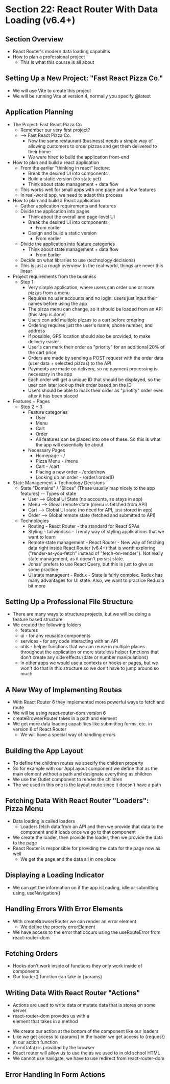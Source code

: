 # Section 22: React Router With Data Loading (v6.4+)

## Section Overview
- React Router's modern data loading capabiltis 
- How to plan a professional project 
  - This is what this course is all about 

## Setting Up a New Project: "Fast React Pizza Co."
- We will use Vite to create this project 
- We will be running Vite at version 4, normally you specify @latest

## Application Planning
- The Project: Fast React Pizza Co 
  - Remember our very first project? 
  - --> Fast React Pizza Co. 
    - Now the same restaurant (business) needs a simple way of allowing customers to order pizzas and get them delivered to their home 
    - We were hired to build the application front-end 
- How to plan and build a react application 
  - From the earlier "thinking in react" lecture: 
    - Break the desired UI into components 
    - Build a static version (no state yet)
    - Think about state management + data flow 
  - This works well for small apps with one page and a few features 
  - In real-world app, we need to adapt this process 
- How to plan and build a React application 
  - Gather application requirements and features 
  - Divide the application into pages
    - Think about the overall and page-level UI 
    - Break the desired UI into components 
      - From earlier 
    - Design and build a static version 
      - From earlier  
  - Divide the application into feature categories 
    - Think about state management + data flow 
      - From Earlier 
  - Decide on what libraries to use (technology decisions)
  - This is just a rough overview. In the real-world, things are never this linear
- Project requirements from the business 
  - Step 1 
    - Very simple application, where users can order one or more pizzas from a menu 
    - Requires no user accounts and no login: users just input their names before using the app 
    - The pizza menu can change, so it should be loaded from an API (this step is done)
    - Users can add multiple pizzas to a cart before ordering 
    - Ordering requires just the user's name, phone number, and address  
    - If possible, GPS location should also be provided, to make delivery easier 
    - User's can mark their order as "priority" for an additional 20% of the cart price 
    - Orders are made by sending a POST request with the order data (user data + selected pizzas) to the API 
    - Payments are made on delivery, so no payment processing is necessary in the app 
    - Each order will get a unique ID that should be displayed, so the user can later look up their order based on the ID 
    - Users should be able to mark their order as "priotity" order even after it has been placed 
- Features + Pages 
  - Step 2 + 3 
    - Feature categories 
      - User 
      - Menu 
      - Cart 
      - Order 
      - All features can be placed into one of these. So this is what the app will essentially be about
    - Necessary Pages 
      - Homepage - /
      - Pizza Menu - /menu
      - Cart - /cart
      - Placing a new order - /order/new
      - Looking up an order - /order/:orderID
- State Management + Technology Decisions 
  - State "Domains" / "Slices" (These usually map nicely to the app features) -- Types of state 
    - User --> Global UI State (no accounts, so stays in app)
    - Menu --> Gloval remote state (menu is fetched from API)
    - Cart --> Global UI state (no need for API, just stored in app)
    - Order --> Global remote state (fetched and submitted to API)
  - Technologies 
    - Routing - React Router - the standard for React SPAs
    - Styling - tailwindcss - Trendy way of styling applications that we want to learn 
    - Remote state management - React Router - New way of fetching data right inside React Router (v6.4+) that is worth exploring ("render-as-you-fetch" instead of "fetch-on-render"). Not really state management, as it doesn't persist state.
    - Jonas' prefers to use React Query, but this is just to give us some practice 
    - UI state manageent - Redux - State is fairly complex. Redux has many advantages for UI state. Also, we want to practice Redux a bit more 

## Setting Up a Professional File Structure
- There are many ways to structure projects, but we will be doing a feature based structure 
- We created the following folders 
  - features 
  - ui - for any reusable components 
  - services - for any code interacting with an API 
  - utils - helper functions that we can reuse in multiple places throughout the application or more stateless helper functions that don't create any side effects (date or number manipulations)
  - In other apps we would use a contexts or hooks or pages, but we won't do that in this structure so we don't have to jump around so much 

## A New Way of Implementing Routes
- With React Router 6 they implemented more powerful ways to fetch and route 
- We will be using react-router-dom version 6
- createBrowserRouter takes in a path and element 
- We get more data loading capabilties like submitting forms, etc. in version 6 of React Router 
  - We will have a special way of handling errors   

## Building the App Layout
- To define the children routes we specify the children property 
- So for example with our AppLayout component we define that as the main element without a path and designate everything as children 
- We use the Outlet component to render the children 
- The <AppLayout/> we used in this one is the layout route since it doesn't have a path 

## Fetching Data With React Router "Loaders": Pizza Menu
- Data loading is called loaders 
  - Loaders fetch data from an API and then we provide that data to the component and it loads once we go to that component 
- We create the loader, then provide the loader, then we provide the data to the page 
- React Router is responsible for providing the data for the page now as well 
  - We get the page and the data all in one place 

## Displaying a Loading Indicator
- We can get the information on if the app isLoading, idle or submitting using, useNavigation() 

## Handling Errors With Error Elements
- With createBrowserRouter we can render an error element 
  - We define the proerty errorElement 
- We have access to the error that occurs using the useRouteError from react-router-dom

## Fetching Orders
- Hooks don't work inside of functions they only work inside of components 
- Our loader() function can take in {params}

## Writing Data With React Router "Actions"
- Actions are used to write data or mutate data that is stores on some server
- react-router-dom provides us with a <Form> element that takes in a method
- We create our action at the bottom of the component like our loaders
- Like we get access to {params} in the loader we get access to {request} in our action function 
- .formData() is provided by the browser 
- React router will allow us to use the <Form> as we used to in old school HTML 
- We cannot use navigate, we have to use redirect from react-router-dom

## Error Handling In Form Actions
